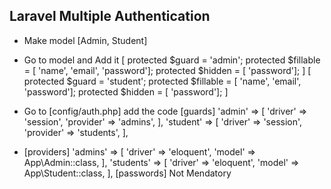 ## Laravel Multiple Authentication


-  Make model [Admin, Student]
-  Go to model and Add it 
   [  protected $guard = 'admin';
      protected $fillable = [ 'name', 'email', 'password'];
      protected $hidden = [ 'password'];
   ]
   [  protected $guard = 'student';
      protected $fillable = [ 'name', 'email', 'password'];
      protected $hidden = [ 'password'];
   ]

-  Go to [config/auth.php] add the code
   [guards]
      'admin' => [
         'driver' => 'session',
         'provider' => 'admins',
      ],
     'student' => [
         'driver' => 'session',
         'provider' => 'students',
      ],

-  [providers]
      'admins' => [
         'driver' => 'eloquent',
         'model' => App\Admin::class,
      ],
      'students' => [
         'driver' => 'eloquent',
         'model' => App\Student::class,
      ],
   [passwords] Not Mendatory